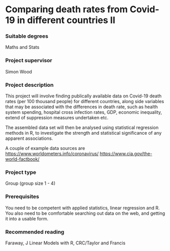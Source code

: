# Comparing death rates from Covid-19 in different countries II

### Suitable degrees
Maths and Stats

### Project supervisor
Simon Wood

### Project description

This project will involve finding publically available data on Covid-19 death rates (per 100 thousand people) for different countries, along side variables that may be associated with the differences in death rate, such as health system spending, hospital cross infection rates, GDP, economic inequality, extend of suppression measures undertaken etc. 

The assembled data set will then be analysed using statistical regression methods in R, to investigate the strength and statistical significance of any apparent associations.

A couple of example data sources are https://www.worldometers.info/coronavirus/ https://www.cia.gov/the-world-factbook/

### Project type
Group (group size 1 - 4)

### Prerequisites
You need to be competent with applied statistics, linear regression and R. You also need to be comfortable searching out data on the web, and getting it into a usable form.

### Recommended reading
Faraway, J Linear Models with R, CRC/Taylor and Francis
